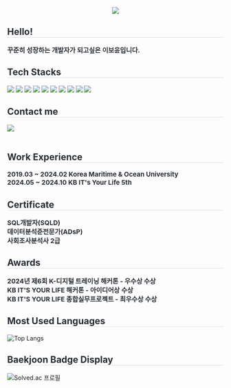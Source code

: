 <div align= "center">
    <img src="https://capsule-render.vercel.app/api?type=waving&color=a1cbf2&height=120&text=BoYun%20GitHub&animation=&fontColor=84aae6&fontSize=70" />
    </div>
    <div style="text-align: left;"> 
    <h2 style="border-bottom: 1px solid #d8dee4; color: #282d33;"> Hello! </h2>  
    <div style="font-weight: 700; font-size: 15px; text-align: left; color: #282d33;"> 꾸준히 성장하는 개발자가 되고싶은 이보윤입니다. </div> 
    </div>
    <div style="text-align: left;">
    <h2 style="border-bottom: 1px solid #d8dee4; color: #282d33;"> Tech Stacks </h2>
    <div style="margin: ; text-align: left;" "text-align: left;">
          <img src="https://img.shields.io/badge/HTML5-E34F26?style=for-the-badge&logo=HTML5&logoColor=white">
          <img src="https://img.shields.io/badge/Java-ED8B00?style=for-the-badge&logo=openjdk&logoColor=white">
          <img src="https://img.shields.io/badge/Javascript-F7DF1E?style=for-the-badge&logo=Javascript&logoColor=white">
          <img src="https://img.shields.io/badge/Vue.js-4FC08D?style=for-the-badge&logo=Vue.js&logoColor=white">
          <img src="https://img.shields.io/badge/R-276DC3?style=for-the-badge&logo=r&logoColor=white">
          <img src="https://img.shields.io/badge/Python-3776AB?style=for-the-badge&logo=Python&logoColor=white">
          <img src= "https://img.shields.io/badge/MySQL-4479A1?style=for-the-badge&logo=MySQL&logoColor=white">
          <img src="https://img.shields.io/badge/C++-00599C?style=for-the-badge&logo=C%2B%2B&logoColor=white">
          <img src="https://img.shields.io/badge/pandas-150458.svg?style=for-the-badge&logo=pandas&logoColor=white" />
          <img src="https://img.shields.io/badge/MariaDB-003545?style=for-the-badge&logo=MariaDB&logoColor=white">
          </div>
    </div>
    <div style="text-align: left;">
    <h2 style="border-bottom: 1px solid #d8dee4; color: #282d33;"> Contact me </h2>
    <div style="text-align: left;"> <a href=mailto:boyun0802@gmail.com> <img src="https://img.shields.io/badge/Gmail-EA4335?style=for-the-badge&logo=Gmail&logoColor=white&link=mailto:boyun0802@gmail.com"> </a>
          </div>  <br> 
    </div>

<h2 style="border-bottom: 1px solid #d8dee4; color: #282d33;"> Work Experience </h2>
<div style="font-weight: 700; font-size: 15px; text-align: left; color: #282d33;"> 2019.03 ~ 2024.02 Korea Maritime & Ocean University </div> 
<div style="font-weight: 700; font-size: 15px; text-align: left; color: #282d33;"> 2024.05 ~ 2024.10 KB IT's Your Life 5th </div> 

<h2 style="border-bottom: 1px solid #d8dee4; color: #282d33;"> Certificate </h2>
<div style="font-weight: 700; font-size: 15px; text-align: left; color: #282d33;"> SQL개발자(SQLD) </div> 
<div style="font-weight: 700; font-size: 15px; text-align: left; color: #282d33;"> 데이터분석준전문가(ADsP) </div> 
<div style="font-weight: 700; font-size: 15px; text-align: left; color: #282d33;"> 사회조사분석사 2급 </div> 

<h2 style="border-bottom: 1px solid #d8dee4; color: #282d33;"> Awards </h2>
<div style="font-weight: 700; font-size: 15px; text-align: left; color: #282d33;"> 2024년 제6회 K-디지털 트레이닝 해커톤 - 우수상 수상 </div> 
<div style="font-weight: 700; font-size: 15px; text-align: left; color: #282d33;"> KB IT'S YOUR LIFE 해커톤 - 아이디어상 수상 </div> 
<div style="font-weight: 700; font-size: 15px; text-align: left; color: #282d33;"> KB IT'S YOUR LIFE 종합실무프로젝트 - 최우수상 수상 </div> 
    
<h2 style="border-bottom: 1px solid #d8dee4; color: #282d33;"> Most Used Languages </h2>   

![Top Langs](https://github-readme-stats.vercel.app/api/top-langs/?username=BoyunLee&langs_count=8)

<h2 style="border-bottom: 1px solid #d8dee4; color: #282d33;"> Baekjoon Badge Display </h2>

![Solved.ac 프로필](http://mazassumnida.wtf/api/v2/generate_badge?boj=qhdbs0802)




    
    
